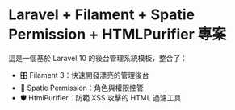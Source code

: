 # Laravel + Filament + Spatie Permission + HTMLPurifier 專案

這是一個基於 Laravel 10 的後台管理系統模板，整合了：

- 🎛 Filament 3：快速開發漂亮的管理後台
- 🔐 Spatie Permission：角色與權限控管
- 🛡 HtmlPurifier：防範 XSS 攻擊的 HTML 過濾工具